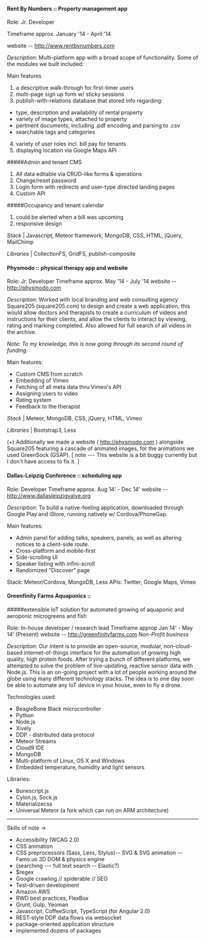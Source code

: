 #### Rent By Numbers :: Property management app

Role: Jr. Developer

Timeframe approx. January '14 - April '14

website -- http://www.rentbynumbers.com

*Description*: Multi-platform app with a broad scope of functionality. Some of the modules we built included:

Main features

1. a descriptive walk-through for first-timer users
2. multi-page sign up form w/ sticky sessions
3. publish-with-relations database that stored info regarding:
  - type, description and availability of rental property
  - variety of image types, attached to property
  - pertinent documents, including .pdf encoding and parsing to .csv
  - searchable tags and categories
4. variety of user roles incl. bill pay for tenants
5. displaying location via Google Maps API

#####Admin and tenant CMS

1. All data editable via CRUD-like forms & operations
2. Change/reset password
3. Login form with redirects and user-type directed landing pages
4. Custom API

#####Occupancy and tenant calendar

1. could be alerted when a bill was upcoming
2. responsive design

*Stack* | Javascript, Meteor framework, MongoDB, CSS, HTML, jQuery, MailChimp

*Libraries* | CollectionFS, GridFS, publish-composite



#### Physmodo :: physical therapy app and website

Role: Jr. Developer
Timeframe approx. May '14 - July '14
website -- http://physmodo.com

*Description*: Worked with local branding and web consulting agency Square205 (square205.com) to design and create a web application, this would allow doctors and therapists to create a curriculum of videos and instructions for their clients, and allow the clients to interact by viewing, rating and marking completed. Also allowed for full search of all videos in the archive. 

*Note: To my knowledge, this is now going through its second round of funding.*

Main features:
- Custom CMS from scratch
- Embedding of Vimeo
- Fetching of all meta data thru Vimeo's API
- Assigning users to video
- Rating system
- Feedback to the therapist

*Stack* | Meteor, MongoDB, CSS, jQuery, HTML, Vimeo

*Libraries* | Bootstrap3, Less

(+) Additionally we made a website ( http://physmodo.com ) alongside Square205 featuring a cascade of animated images, for the animations we used GreenSock (GSAP).
[ note --- This website is a bit buggy currently but I don't have access to fix it. ]



#### Dallas-Leipzig Conference :: scheduling app

Role: Developer
Timeframe approx. Aug 14' - Dec 14'
website -- http://www.dallasleipzigvalve.org

*Description*: To build a native-feeling application, downloaded through Google Play and iStore, running natively w/ Cordova/PhoneGap.

Main features:
- Admin panel for adding talks, speakers, panels, as well as altering notices to a client-side route.
- Cross-platform and mobile-first
- Side-scrolling UI
- Speaker listing with infini-scroll
- Randomized "Discover" page

Stack: Meteor/Cordova, MongoDB, Less
APIs: Twitter, Google Maps, Vimeo



#### Greenfinity Farms Aquaponics :: 
#####extensible IoT solution for automated growing of aquaponic and aeroponic microgreens and fish

Role: In-house developer / research lead
Timeframe approp Jan 14' - May 14' (Present)
website -- http://greenfinityfarms.com
*Non-Profit business*

*Description*: Our intent is to provide an open-source, modular, non-cloud-based internet-of-things interface for the automation of growing high quality, high protein foods. After trying a bunch of different platforms, we attempted to solve the problem of live-updating, reactive sensor data with Node.js. This is an on-going project with a lot of people working around the globe using many different technology stacks. The idea is to one day soon be able to automate any IoT device in your house, even to fly a drone.

Technologies used:
- BeagleBone Black microcontroller
- Python
- Node.js
- Xively
- DDP - distributed data protocol
- Meteor Streams
- Cloud9 IDE
- MongoDB
- Multi-platform of Linux, OS X and Windows
- Embedded temperature, humidity and light sensors

Libraries: 
- Bonescript.js
- Cylon.js, Sock.js
- Materializecss
- Universal Meteor (a fork which can run on ARM architecture)


***

Skills of note ->

- Accessibility (WCAG 2.0)
- CSS animation
- CSS preprocessors (Sass, Less, Stylus)-- SVG & SVG animation
-- Famo.us 3D DOM & physics engine
- (searching --- full text search -- Elastic?)
- $regex
- Google crawling // spiderable // SEO
- Test-driven development
- Amazon AWS
- RWD best practices, FlexBox
- Grunt, Gulp, Yeoman
- Javascript, CoffeeScript, TypeScript (for Angular 2.0)
- REST-style DDP data flows via websocket
- package-oriented application structure
- implemented dozens of packages
